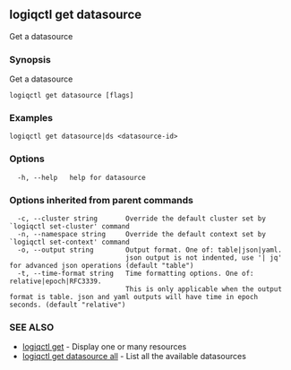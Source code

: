 ## logiqctl get datasource

Get a datasource

### Synopsis

Get a datasource

```
logiqctl get datasource [flags]
```

### Examples

```
logiqctl get datasource|ds <datasource-id>
```

### Options

```
  -h, --help   help for datasource
```

### Options inherited from parent commands

```
  -c, --cluster string       Override the default cluster set by `logiqctl set-cluster' command
  -n, --namespace string     Override the default context set by `logiqctl set-context' command
  -o, --output string        Output format. One of: table|json|yaml. 
                             json output is not indented, use '| jq' for advanced json operations (default "table")
  -t, --time-format string   Time formatting options. One of: relative|epoch|RFC3339. 
                             This is only applicable when the output format is table. json and yaml outputs will have time in epoch seconds. (default "relative")
```

### SEE ALSO

* [logiqctl get](logiqctl_get.md)	 - Display one or many resources
* [logiqctl get datasource all](logiqctl_get_datasource_all.md)	 - List all the available datasources

